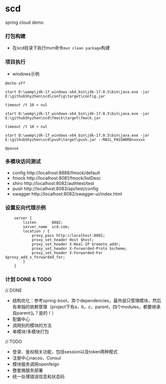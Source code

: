 # scd
spring cloud demo

### 打包构建
- 在scd目录下执行mvn命令`mvn clean package`构建

### 项目执行
- windows示例
```
@echo off

start D:\wamp\jdk-17_windows-x64_bin\jdk-17.0.5\bin\java.exe -jar E:\githubShyzhen\scd\config\target\config.jar

timeout /t 10 > nul

start D:\wamp\jdk-17_windows-x64_bin\jdk-17.0.5\bin\java.exe -jar E:\githubShyzhen\scd\fmock\target\fmock.jar

timeout /t 10 > nul

start D:\wamp\jdk-17_windows-x64_bin\jdk-17.0.5\bin\java.exe -jar E:\githubShyzhen\scd\push\target\push.jar --MAIL_PASSWORD=xxxxx

@pause
```

### 多模块访问测试
- config http://localhost:8888/fmock/default
- fmock http://localhost:8081/fmock/listDesc
- shiro http://localhost:8082/authtest/test
- push http://localhost:8083/api/test/config
- swagger http://localhost:8082/swagger-ui/index.html

### 设置反向代理示例
```
    server {
        listen       8082;
        server_name  scd.com;
        location / {
            proxy_pass http://localhost:8082;
            proxy_set_header Host $host;
            proxy_set_header X-Real-IP $remote_addr;
            proxy_set_header X-Forwarded-Proto $scheme;
            proxy_set_header X-Forwarded-For $proxy_add_x_forwarded_for;
        }
    }
```

### 计划 DONE & TODO
// DONE
- 结构优化：参考spring-boot，弄个dependencies，最外层只管理模块，然后有单独的依赖管理（project下有a，b，c，parent，四个modules，都要继承自parent么？是的！）
- 配置中心
- 调用别的模块的方法
- 单模块/多模块打包

// TODO
- 登录、鉴权相关功能，包括session以及token两种模式
- 注册中心nacos、Consul
- 模块服务调用openfeign
- 整套微服务部署
- 统一处理错误信息和状态码

